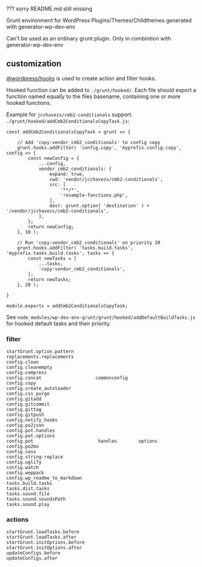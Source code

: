 ??? sorry README.md still missing

Grunt environment for WordPress Plugins/Themes/Childthemes generated with generator-wp-dev-env

Can't be used as an ordinary grunt plugin. Only in combintion with generator-wp-dev-env

## customization

[@wordpress/hooks](https://www.npmjs.com/package/@wordpress/hooks) is used to create action and filter hooks.

Hooked function can be added to `./grunt/hooked/`. Each file should export a function named equally to the files basename, containing one or more hooked functions.

Example for `jcchavezs/cmb2-conditionals` support. `./grunt/hooked/addCmb2ConditionalsCopyTask.js`:

    const addCmb2ConditionalsCopyTask = grunt => {

        // Add 'copy:vendor_cmb2_conditionals' to config copy
        grunt.hooks.addFilter( 'config.copy', 'myprefix.config.copy', config => {
            const newConfig = {
                ...config,
                vendor_cmb2_conditionals: {
                    expand: true,
                    cwd: 'vendor/jcchavezs/cmb2-conditionals',
                    src: [
                        '**/*',
                        '!example-functions.php',
                    ],
                    dest: grunt.option( 'destination' ) + '/vendor/jcchavezs/cmb2-conditionals',
                },
            };
            return newConfig;
        }, 10 );

        // Run 'copy:vendor_cmb2_conditionals' on priority 20
        grunt.hooks.addFilter( 'tasks.build.tasks', 'myprefix.tasks.build.tasks', tasks => {
            const newTasks = [
                ...tasks,
                'copy:vendor_cmb2_conditionals',
            ];
            return newTasks;
        }, 20 );

    }

    module.exports = addCmb2ConditionalsCopyTask;

See `node_modules/wp-dev-env-grunt/grunt/hooked/addDefaultBuildTasks.js` for hooked default tasks and their priority.

### filter

    startGrunt.option.pattern
    replacements.replacements
    config.clean
    config.cleanempty
    config.compress
    config.concat                    commonconfig
    config.copy
    config.create_autoloader
    config.css_purge
    config.gitadd
    config.gitcommit
    config.gittag
    config.gitpush
    config.notify_hooks
    config.po2json
    config.pot.handles
    config.pot.options
    config.pot                        handles        options
    config.po2mo
    config.sass
    config.string-replace
    config.uglify
    config.watch
    config.weppack
    config.wp_readme_to_markdown
    tasks.build.tasks
    tasks.dist.tasks
    tasks.sound.file
    tasks.sound.soundsPath
    tasks.sound.play

### actions

    startGrunt.loadTasks.before
    startGrunt.loadTasks.after
    startGrunt.initOptions.before
    startGrunt.initOptions.after
    updateConfigs.before
    updateConfigs.after
